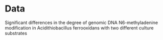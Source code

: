 # Data
Significant differences in the degree of genomic DNA N6-methyladenine modification in Acidithiobacillus ferrooxidans with two different culture substrates
